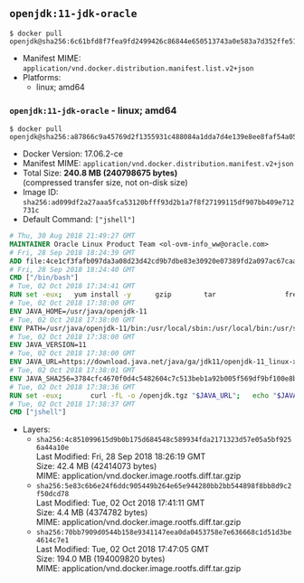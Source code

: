 ## `openjdk:11-jdk-oracle`

```console
$ docker pull openjdk@sha256:6c61bfd8f7fea9fd2499426c86844e650513743a0e583a7d352ffe51b69712e5
```

-	Manifest MIME: `application/vnd.docker.distribution.manifest.list.v2+json`
-	Platforms:
	-	linux; amd64

### `openjdk:11-jdk-oracle` - linux; amd64

```console
$ docker pull openjdk@sha256:a87866c9a45769d2f1355931c488084a1dda7d4e139e8ee8faf54a05350b696a
```

-	Docker Version: 17.06.2-ce
-	Manifest MIME: `application/vnd.docker.distribution.manifest.v2+json`
-	Total Size: **240.8 MB (240798675 bytes)**  
	(compressed transfer size, not on-disk size)
-	Image ID: `sha256:ad099df2a27aaa5fca53120bfff93d2b1a7f8f27199115df907bb409e712731c`
-	Default Command: `["jshell"]`

```dockerfile
# Thu, 30 Aug 2018 21:49:27 GMT
MAINTAINER Oracle Linux Product Team <ol-ovm-info_ww@oracle.com>
# Fri, 28 Sep 2018 18:24:39 GMT
ADD file:4ce1cf3fafb097da3a08d23d42cd9b7dbe83e30920e07389fd2a097ac67caaaa in / 
# Fri, 28 Sep 2018 18:24:40 GMT
CMD ["/bin/bash"]
# Tue, 02 Oct 2018 17:34:41 GMT
RUN set -eux; 	yum install -y 		gzip 		tar 				freetype fontconfig 	; 	rm -rf /var/cache/yum
# Tue, 02 Oct 2018 17:38:00 GMT
ENV JAVA_HOME=/usr/java/openjdk-11
# Tue, 02 Oct 2018 17:38:00 GMT
ENV PATH=/usr/java/openjdk-11/bin:/usr/local/sbin:/usr/local/bin:/usr/sbin:/usr/bin:/sbin:/bin
# Tue, 02 Oct 2018 17:38:00 GMT
ENV JAVA_VERSION=11
# Tue, 02 Oct 2018 17:38:00 GMT
ENV JAVA_URL=https://download.java.net/java/ga/jdk11/openjdk-11_linux-x64_bin.tar.gz
# Tue, 02 Oct 2018 17:38:01 GMT
ENV JAVA_SHA256=3784cfc4670f0d4c5482604c7c513beb1a92b005f569df9bf100e8bef6610f2e
# Tue, 02 Oct 2018 17:38:36 GMT
RUN set -eux; 		curl -fL -o /openjdk.tgz "$JAVA_URL"; 	echo "$JAVA_SHA256 */openjdk.tgz" | sha256sum -c -; 	mkdir -p "$JAVA_HOME"; 	tar --extract --file /openjdk.tgz --directory "$JAVA_HOME" --strip-components 1; 	rm /openjdk.tgz; 		ln -sfT "$JAVA_HOME" /usr/java/default; 	ln -sfT "$JAVA_HOME" /usr/java/latest; 	for bin in "$JAVA_HOME/bin/"*; do 		base="$(basename "$bin")"; 		[ ! -e "/usr/bin/$base" ]; 		alternatives --install "/usr/bin/$base" "$base" "$bin" 20000; 	done; 		java -Xshare:dump; 		java --version; 	javac --version
# Tue, 02 Oct 2018 17:38:37 GMT
CMD ["jshell"]
```

-	Layers:
	-	`sha256:4c851099615d9b0b175d684548c589934fda2171323d57e05a5bf9256a44a10e`  
		Last Modified: Fri, 28 Sep 2018 18:26:19 GMT  
		Size: 42.4 MB (42414073 bytes)  
		MIME: application/vnd.docker.image.rootfs.diff.tar.gzip
	-	`sha256:5e83c6b6e24f6ddc905449b264e65e944280bb2bb544898f8bb8d9c2f50dcd78`  
		Last Modified: Tue, 02 Oct 2018 17:41:11 GMT  
		Size: 4.4 MB (4374782 bytes)  
		MIME: application/vnd.docker.image.rootfs.diff.tar.gzip
	-	`sha256:70bb7909d0544b158e9341147eea0da0453758e7e636668c1d51d3be4614c7e1`  
		Last Modified: Tue, 02 Oct 2018 17:47:05 GMT  
		Size: 194.0 MB (194009820 bytes)  
		MIME: application/vnd.docker.image.rootfs.diff.tar.gzip
